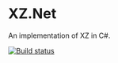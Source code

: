 XZ.Net
====================

An implementation of XZ in C#.

[![Build status](https://ci.appveyor.com/api/projects/status/u1uycgnxrb9x4csy/branch/master?svg=true)](https://ci.appveyor.com/project/sambott/xz-net/branch/master)

